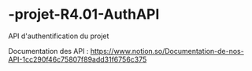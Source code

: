 # -projet-R4.01-AuthAPI
API d'authentification du projet

Documentation des API : https://www.notion.so/Documentation-de-nos-API-1cc290f46c75807f89add31f6756c375
